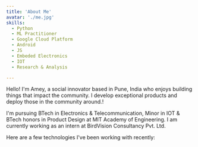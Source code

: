 ```yaml
---
title: 'About Me'
avatar: './me.jpg'
skills:
  - Python
  - ML Practitioner
  - Google Cloud Platform
  - Android
  - JS
  - Embeded Electronics
  - IOT
  - Research & Analysis 

---
```


Hello! I'm Amey, a social innovator based in Pune, India who enjoys building things that impact the community. I develop exceptional products and deploy those in the community around.!

I'm pursuing BTech in Electronics & Telecommunication, Minor in IOT & BTech honors in Product Design at MIT Academy of Engineering. I am currently working as an intern at BirdVision Consultancy Pvt. Ltd.

Here are a few technologies I've been working with recently:
